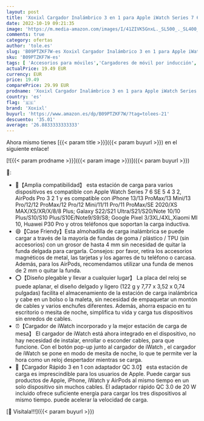 ```yaml
---
layout: post
title: 'Xoxixl Cargador Inalámbrico 3 en 1 para Apple iWatch Series 7 6 SE 5 4 3 2  AirPods Pro 3 2 1  estación de Carga inductiva para Apple 13/13 Mini/13 ProMax/12/12 ProMAX/11/11 Pro/11 ProMax/XR/X/8'
date: 2022-10-19 09:21:35
image: 'https://m.media-amazon.com/images/I/41ZIVK5GnxL._SL500_._SL400_.jpg'
comments: true
category: ofertas
author: 'tole.es'
slug: 'B09PTZKF7W-es Xoxixl Cargador Inalámbrico 3 en 1 para Apple iWatch...'
sku: 'B09PTZKF7W-es'
tags: [ 'Accesorios para móviles','Cargadores de móvil por inducción','Cargadores para móviles','Comunicación móvil y accesorios','Electrónica','apple','xoxixl','🇪🇸', ]
actualPrice: 19.49 EUR
currency: EUR
price: 19.49
comparePrice: 29.99 EUR
prodname: 'Xoxixl Cargador Inalámbrico 3 en 1 para Apple iWatch Series 7 6 SE 5 4 3 2  AirPods Pro 3 2 1  estación de Carga inductiva para Apple 13/13 Mini/13 ProMax/12/12 ProMAX/11/11 Pro/11 ProMax/XR/X/8'
country: 'es'
flag: '🇪🇸'
brand: 'Xoxixl'
buyurl: 'https://www.amazon.es/dp/B09PTZKF7W/?tag=tolees-21'
descuento: '35.01'
average: '26.8833333333333'
---
```


Ahora mismo tienes [{{< param title >}}]({{< param buyurl >}}) en el siguiente enlace!

[![{{< param prodname >}}]({{< param image >}})]({{< param buyurl >}})

🔎:

- 📱【Amplia compatibilidad】 esta estación de carga para varios dispositivos es compatible con Apple Watch Series 7 6 SE 5 4 3 2, AirPods Pro 3 2 1 y es compatible con iPhone 13/13 ProMax/13 Mini/13 Pro/12/12 ProMax/12 Pro/12 Mini/11/11 Pro/11 ProMax/SE 2020/XS MAX/XS/XR/X/8/8 Plus; Galaxy S22/S21 Ultra/S21/S20/Note 10/10 Plus/S10/S10 Plus/S10E/Note9/S9/S8; Google Pixel 3/3XL/4XL,Xiaomi MI 10, Huawei P30 Pro y otros teléfonos que soportan la carga inductiva.
- 😄【Case Friendy】Esta almohadilla de carga inalámbrica se puede cargar a través de la mayoría de fundas de goma / plástico / TPU (sin accesorios) con un grosor de hasta 4 mm sin necesidad de quitar la funda delgada para cargarla. Consejos: por favor, retira los accesorios magnéticos de metal, las tarjetas y los agarres de tu teléfono o carcasa. Además, para los AirPods, recomendamos utilizar una funda de menos de 2 mm o quitar la funda.
- ⭕【Diseño plegable y llevar a cualquier lugar】 La placa del reloj se puede aplanar, el diseño delgado y ligero (122 g y 7,77 x 3,52 x 0,74 pulgadas) facilita el almacenamiento de la estación de carga inalámbrica y cabe en un bolso o la maleta, sin necesidad de empaquetar un montón de cables y varios enchufes diferentes. Además, ahorra espacio en tu escritorio o mesita de noche, simplifica tu vida y carga tus dispositivos sin enredos de cables.
- ⏰【Cargador de iWatch incorporado y la mejor estación de carga de mesa】 El cargador de iWatch está ahora integrado en el dispositivo, no hay necesidad de instalar, enrollar o esconder cables, para que funcione. Con el botón pop-up junto al cargador de iWatch , el cargador de iWatch se pone en modo de mesita de noche, lo que te permite ver la hora como un reloj despertador mientras se carga.
- 🌟【Cargador Rápido 3 en 1 con adaptador QC 3.0】 esta estación de carga es imprescindible para los usuarios de Apple. Puede cargar sus productos de Apple, iPhone, iWatch y AirPods al mismo tiempo en un solo dispositivo sin muchos cables. El adaptador rápido QC 3.0 de 20 W incluido ofrece suficiente energía para cargar los tres dispositivos al mismo tiempo. puede acelerar la velocidad de carga.

[🛒 Visítala!!!]({{< param buyurl >}})
